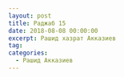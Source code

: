 ```yaml
---
layout: post
title: Раджаб 15
date: 2018-08-08 00:00:00
excerpt: Рашид хазрат Акказиев
tag:
categories:
  - Рашид Акказиев
---
```


<div id="vk_playlist_-148559660_1"></div>

<script type="text/javascript" src="https://vk.com/js/api/openapi.js?158"></script>

<script type="text/javascript">
  (function() {
    VK.Widgets.Playlist("vk_playlist_-148559660_1", -148559660, 1,'d01b793a26f344c79d');
  }());
</script>